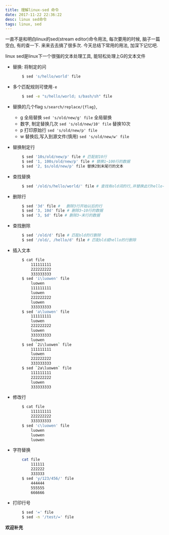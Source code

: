 ```yaml
---
title: 理解linux-sed 命令
date: 2017-11-22 22:36:22
desc: linux sed命令
tags: linux, sed
---
```


一直不是和明白linux的sed(stream editor)命令用法, 每次要用的时候, 脑子一篇空白, 有的查一下. 来来去去搞了很多次. 今天总结下常用的用法, 加深下记忆吧.

<!--more-->

linux sed是linux下一个很强的文本处理工具, 能轻松处理上G的文本文件

* 替换: 将制定的问

    ```bash
        $ sed 's/hello/world' file 
    ```

* 多个匹配规则可使用`-e`

    ```bash
        $ sed -e "s/hello/world; s/bash/sh" file
    ```

* 替换的几个flag `s/search/replace/{flag}`,

    - g 全局替换 `sed 's/old/new/g' file` 全局替换
    - 数字, 制定替换几次 `sed 's/old/new/10' file` 替换10次
    - p 打印原始行 `sed 's/old/new/p' file` 
    - w 替换后,写入到源文件(慎用) `sed 's/old/new/w' file`

* 替换制定行

    ```bash
        $ sed '10s/old/new/p' file # 匹配前10行
        $ sed '1, 100s/old/new/p' file # 替换1~100行的数据
        $ sed '2, $s/old/new/p' file 替换2到末尾行的文本
    ```

* 查找替换

    ```bash
        $ sed '/old/s/hello/world/' file # 查找有old词的行,并替换此行hello->world
    ```

* 删除行

    ```bash
        $ sed '3d' file # 　删除3行开始以后的行
        $ sed '3, 10d' file # 删除3~10行的数据
        $ sed '3, $d' file # 删除3~末行的数据
    ```

* 查找删除

    ```bash
        $ sed '/old/d' file # 匹配old的行删除
        $ sed '/old/, /hello/d' file # 匹配old或hello的行删除
    ```

* 插入文本

    ```bash
        $ cat file
            111111111
            222222222
            333333333
        $ sed 'i\luowen' file
            luowen
            111111111
            luowen
            222222222
            luowen
            333333333
        $ sed 'a\luowen' file
            111111111
            luowen
            222222222
            luowen
            333333333
            luowen
        $ sed `2i\luowen` file
            111111111
            luowen
            222222222
            333333333
        $ sed `2a\luowen` file
            111111111
            222222222
            luowen
            333333333
    ```

* 修改行

    ```bash
        $ cat file
            111111111
            222222222
            333333333
        $ sed 'c\luowen' file
            luowen
            luowen
            luowen
    ```

* 字符替换

    ```bash
        cat file
            111111
            222222
            333333
        $ sed 'y/123/456/' file
            444444
            555555
            666666
    ```

* 打印行号

    ```bash
        $ sed '=' file
        $ sed -n '/test/=' file
    ```

**欢迎补充**



